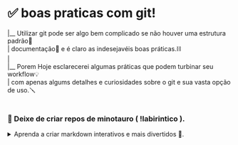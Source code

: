 ﻿# ✅ boas praticas com git!<br>
 
|__ Utilizar git pode ser algo bem complicado se não houver uma estrutura padrão🔢<br>| documentação📎 e é claro as indesejavéis boas práticas.⛓ <br>
|<br>
|__ Porem Hoje esclarecerei algumas práticas que podem turbinar seu workflow💡 <br>| com apenas algums detalhes e curiosidades sobre o git e sua vasta opção de uso.🪛<br>
<br>
### 🧱 Deixe de criar repos de minotauro ( !labirintico ). 

<div align="left">
<details>
<summary>Aprenda a criar markdown interativos e mais divertidos 📲. </summary>

Algumas coisas não relevantes podem estar escondidas para auxiliar na hora de ler<br>
Nem sempre precisamos ficar olhando milhares de caracters para encontrar algo relevante.

```Tags como <details> - <summary> && <div align=> # podem criar um MD mais organizado e de facil leitura.```

</details>
</div>

<br> 
